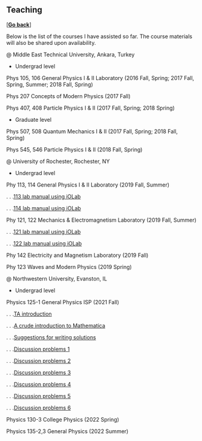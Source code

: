 ## Teaching

\[[__Go back__](https://kagsimsek.github.io)\]

Below is the list of the courses I have assisted so far. The course materials will also be shared upon availability.

@ Middle East Technical University, Ankara, Turkey

- Undergrad level

Phys 105, 106 General Physics I & II Laboratory (2016 Fall, Spring; 2017 Fall, Spring, Summer; 2018 Fall, Spring)

Phys 207 Concepts of Modern Physics (2017 Fall)

Phys 407, 408 Particle Physics I & II (2017 Fall, Spring; 2018 Spring)

- Graduate level

Phys 507, 508 Quantum Mechanics I & II (2017 Fall, Spring; 2018 Fall, Spring)

Phys 545, 546 Particle Physics I & II (2018 Fall, Spring)



@ University of Rochester, Rochester, NY

- Undergrad level

Phy 113, 114 General Physics I & II Laboratory (2019 Fall, Summer)

. . .[113 lab manual using iOLab](./files/docs/iolab_man_mechanics_113_121.pdf)

. . .[114 lab manual using iOLab](./files/docs/iolab_man_mechanics_114_122.pdf)

Phy 121, 122 Mechanics & Electromagnetism Laboratory (2019 Fall, Summer)

. . .[121 lab manual using iOLab](./files/docs/iolab_man_mechanics_113_121.pdf)

. . .[122 lab manual using iOLab](./files/docs/iolab_man_mechanics_114_122.pdf)

Phy 142 Electricity and Magnetism Laboratory (2019 Fall)

Phy 123 Waves and Modern Physics (2019 Spring)



@ Northwestern University, Evanston, IL

- Undergrad level

Physics 125-1 General Physics ISP (2021 Fall)

. . .[TA introduction](./files/docs/2021_fall_physics125-1_ta_introduction.pdf)

. . .[A crude introduction to Mathematica](./files/docs/2021_fall_physics125-1_a_crude_introduction_to_mathematica_part_1.pdf)

. . .[Suggestions for writing solutions](./files/docs/2021_fall_physics125-1_suggestions_for_writing_solutions.pdf)

. . .[Discussion problems 1](./files/docs/2021_fall_physics125-1_discussion_01_oct1.pdf)

. . .[Discussion problems 2](./files/docs/2021_fall_physics125-1_discussion_02_oct8_key.pdf)

. . .[Discussion problems 3](./files/docs/2021_fall_physics125-1_discussion_03_oct15_key.pdf)

. . .[Discussion problems 4](./files/docs/2021_fall_physics125-1_discussion_04_oct29.pdf)

. . .[Discussion problems 5](./files/docs/2021_fall_physics125-1_discussion_05_nov5.pdf)

. . .[Discussion problems 6](./files/docs/2021_fall_physics125-1_discussion_06_nov12.pdf)

Physics 130-3 College Physics (2022 Spring)

Physics 135-2,3 General Physics (2022 Summer)
